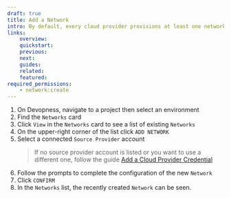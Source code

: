 ```yaml
---
draft: true
title: Add a Network
intro: By default, every cloud provider provisions at least one network/VPC (Virtual Private Cloud) in each region to which a user's account has access. However there are cases where you might need to define custom network topology, for example to isolate resources that should not be directly connected. Add a network to define a custom network topology.
links:
    overview:
    quickstart:
    previous:
    next:
    guides:
    related:
    featured:
required_permissions:
    - network:create
---
```


1. On Devopness, navigate to a project then select an environment
1. Find the `Networks` card
1. Click `View` in the `Networks` card to see a list of existing `Networks`
1. On the upper-right corner of the list click `ADD NETWORK`
1. Select a connected `Source Provider` account
    > If no source provider account is listed or you want to use a different one, follow the guide [Add a Cloud Provider Credential](/docs/users/credentials/add-credential)
1. Follow the prompts to complete the configuration of the new `Network`
1. Click `CONFIRM`
1. In the `Networks` list, the recently created `Network` can be seen.
